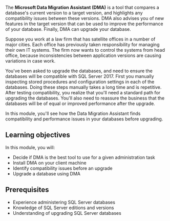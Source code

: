 The **Microsoft Data Migration Assistant (DMA)** is a tool that compares a database's current version to a target version, and highlights any compatibility issues between these versions. DMA also advises you of new features in the target version that can be used to improve the performance of your database. Finally, DMA can upgrade your database.

Suppose you work at a law firm that has satellite offices in a number of major cities. Each office has previously taken responsibility for managing their own IT systems. The firm now wants to control the systems from head office, because inconsistencies between application versions are causing variations in case work.

You've been asked to upgrade the databases, and need to ensure the databases will be compatible with SQL Server 2017. First you manually inspecting stored procedures and configuration settings in each of the databases. Doing these steps manually takes a long time and is repetitive. After testing compatibility, you realize that you'll need a standard path for upgrading the databases. You'll also need to reassure the business that the databases will be of equal or improved performance after the upgrade.

In this module, you'll see how the Data Migration Assistant finds compatibility and performance issues in your databases before upgrading.

## Learning objectives

In this module, you will:  

- Decide if DMA is the best tool to use for a given administration task
- Install DMA on your client machine
- Identify compatibility issues before an upgrade
- Upgrade a database using DMA

## Prerequisites  

- Experience administering SQL Server databases
- Knowledge of SQL Server editions and versions
- Understanding of upgrading SQL Server databases
